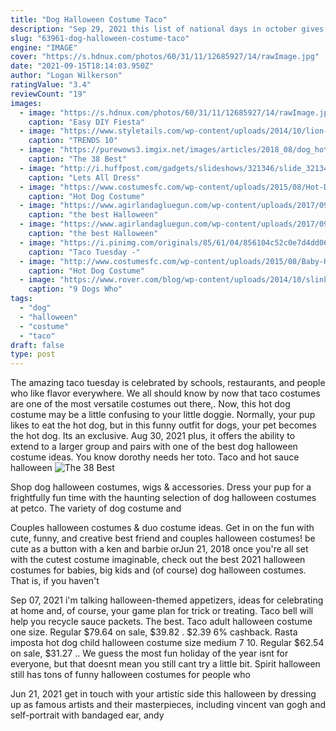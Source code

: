 ```yaml
---
title: "Dog Halloween Costume Taco"
description: "Sep 29, 2021 this list of national days in october gives a detailed look at the month to find out how to celebrate your favorite national day with food and drink ideas, and lots of craft projects.. Each time i cover"
slug: "63961-dog-halloween-costume-taco"
engine: "IMAGE"
cover: "https://s.hdnux.com/photos/60/31/11/12685927/14/rawImage.jpg"
date: "2021-09-15T18:14:03.950Z"
author: "Logan Wilkerson"
ratingValue: "3.4"
reviewCount: "19"
images:
  - image: "https://s.hdnux.com/photos/60/31/11/12685927/14/rawImage.jpg"
    caption: "Easy DIY Fiesta"
  - image: "https://www.styletails.com/wp-content/uploads/2014/10/lion-dog-costume.jpg"
    caption: "TRENDS 10"
  - image: "https://purewows3.imgix.net/images/articles/2018_08/dog_hot_dog_costume.jpg?auto=format,compress&cs=strip"
    caption: "The 38 Best"
  - image: "http://i.huffpost.com/gadgets/slideshows/321346/slide_321346_3015699_free.jpg"
    caption: "Lets All Dress"
  - image: "https://www.costumesfc.com/wp-content/uploads/2015/08/Hot-Dog-Baby-Costume.jpg"
    caption: "Hot Dog Costume"
  - image: "https://www.agirlandagluegun.com/wp-content/uploads/2017/09/1727239cee44fcd7f827495f0e50c513.jpg"
    caption: "the best Halloween"
  - image: "https://www.agirlandagluegun.com/wp-content/uploads/2017/09/1c35814bb1290f6bf00d45941aab8624.jpg"
    caption: "the best Halloween"
  - image: "https://i.pinimg.com/originals/85/61/04/856104c52c0e7d4dd06a27dd41ba0fb8.jpg"
    caption: "Taco Tuesday -"
  - image: "http://www.costumesfc.com/wp-content/uploads/2015/08/Baby-Hot-Dog-Costume.jpg"
    caption: "Hot Dog Costume"
  - image: "https://www.rover.com/blog/wp-content/uploads/2014/10/slinky-dog-dachshund-costume.jpg"
    caption: "9 Dogs Who"
tags:
  - "dog"
  - "halloween"
  - "costume"
  - "taco"
draft: false
type: post
---
```


The amazing taco tuesday is celebrated by schools, restaurants, and people who like flavor everywhere. We all should know by now that taco costumes are one of the most versatile costumes out there,. Now, this hot dog costume may be a little confusing to your little doggie. Normally, your pup likes to eat the hot dog, but in this funny outfit for dogs, your pet becomes the hot dog. Its an exclusive. Aug 30, 2021 plus, it offers the ability to extend to a larger group and pairs with one of the best dog halloween costume ideas. You know dorothy needs her toto.  Taco and hot sauce halloween
![The 38 Best](https://purewows3.imgix.net/images/articles/2018_08/dog_hot_dog_costume.jpg?auto=format,compress&cs=strip "The 38 Best")

Shop dog halloween costumes, wigs &amp; accessories. Dress your pup for a frightfully fun time with the haunting selection of dog halloween costumes at petco. The variety of dog costume and
<!--inArticleAds-->

<!--galleryOne-->

Couples halloween costumes & duo costume ideas. Get in on the fun with cute, funny, and creative best friend and couples halloween costumes! be cute as a button with a ken and barbie orJun 21, 2018 once you're all set with the cutest costume imaginable, check out the best 2021 halloween costumes for babies, big kids and (of course) dog halloween costumes. That is, if you haven't
<!--inArticleAds-->

<!--galleryTwo-->

Sep 07, 2021 i'm talking halloween-themed appetizers, ideas for celebrating at home and, of course, your game plan for trick or treating.  Taco bell will help you recycle sauce packets. The best. Taco adult halloween costume one size. Regular $79.64 on sale, $39.82 . $2.39  6% cashback. Rasta imposta hot dog child halloween costume size medium 7 10. Regular $62.54 on sale, $31.27 .. We guess the most fun holiday of the year isnt for everyone, but that doesnt mean you still cant try a little bit. Spirit halloween still has tons of funny halloween costumes for people who
<!--galleryThree-->

Jun 21, 2021 get in touch with your artistic side this halloween by dressing up as famous artists and their masterpieces, including vincent van gogh and self-portrait with bandaged ear, andy